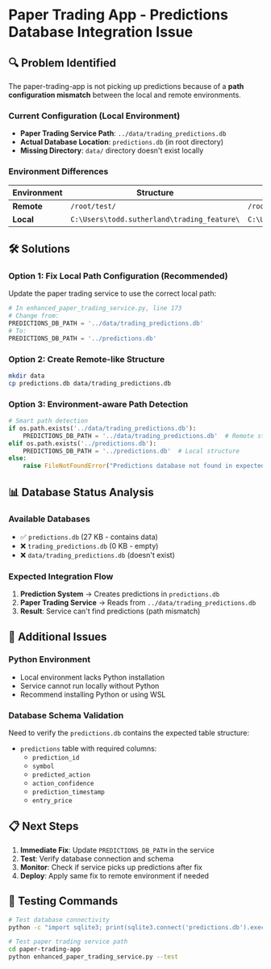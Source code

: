 # Paper Trading App - Predictions Database Integration Issue

## 🔍 Problem Identified

The paper-trading-app is not picking up predictions because of a **path configuration mismatch** between the local and remote environments.

### Current Configuration (Local Environment)

- **Paper Trading Service Path**: `../data/trading_predictions.db`
- **Actual Database Location**: `predictions.db` (in root directory)
- **Missing Directory**: `data/` directory doesn't exist locally

### Environment Differences

| Environment | Structure                                   | Predictions DB Path                                       |
| ----------- | ------------------------------------------- | --------------------------------------------------------- |
| **Remote**  | `/root/test/`                               | `/root/test/data/trading_predictions.db`                  |
| **Local**   | `C:\Users\todd.sutherland\trading_feature\` | `C:\Users\todd.sutherland\trading_feature\predictions.db` |

## 🛠️ Solutions

### Option 1: Fix Local Path Configuration (Recommended)

Update the paper trading service to use the correct local path:

```python
# In enhanced_paper_trading_service.py, line 173
# Change from:
PREDICTIONS_DB_PATH = '../data/trading_predictions.db'
# To:
PREDICTIONS_DB_PATH = '../predictions.db'
```

### Option 2: Create Remote-like Structure

```bash
mkdir data
cp predictions.db data/trading_predictions.db
```

### Option 3: Environment-aware Path Detection

```python
# Smart path detection
if os.path.exists('../data/trading_predictions.db'):
    PREDICTIONS_DB_PATH = '../data/trading_predictions.db'  # Remote structure
elif os.path.exists('../predictions.db'):
    PREDICTIONS_DB_PATH = '../predictions.db'  # Local structure
else:
    raise FileNotFoundError("Predictions database not found in expected locations")
```

## 📊 Database Status Analysis

### Available Databases

- ✅ `predictions.db` (27 KB - contains data)
- ❌ `trading_predictions.db` (0 KB - empty)
- ❌ `data/trading_predictions.db` (doesn't exist)

### Expected Integration Flow

1. **Prediction System** → Creates predictions in `predictions.db`
2. **Paper Trading Service** → Reads from `../data/trading_predictions.db`
3. **Result**: Service can't find predictions (path mismatch)

## 🔧 Additional Issues

### Python Environment

- Local environment lacks Python installation
- Service cannot run locally without Python
- Recommend installing Python or using WSL

### Database Schema Validation

Need to verify the `predictions.db` contains the expected table structure:

- `predictions` table with required columns:
  - `prediction_id`
  - `symbol`
  - `predicted_action`
  - `action_confidence`
  - `prediction_timestamp`
  - `entry_price`

## 📋 Next Steps

1. **Immediate Fix**: Update `PREDICTIONS_DB_PATH` in the service
2. **Test**: Verify database connection and schema
3. **Monitor**: Check if service picks up predictions after fix
4. **Deploy**: Apply same fix to remote environment if needed

## 🎯 Testing Commands

```bash
# Test database connectivity
python -c "import sqlite3; print(sqlite3.connect('predictions.db').execute('SELECT COUNT(*) FROM predictions').fetchone())"

# Test paper trading service path
cd paper-trading-app
python enhanced_paper_trading_service.py --test
```
